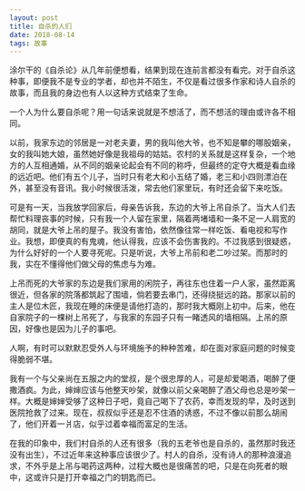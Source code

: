 ```yaml
---
layout: post
title: 自杀的人们
date: 2018-08-14
tags: 故事
---
```


涂尔干的《自杀论》从几年前便想看，结果到现在连前言都没有看完。对于自杀这种事，即便我不是专业的学者，却也并不陌生，不仅是看过很多作家和诗人自杀的故事，而且我的身边也有人以这种方式结束了生命。

一个人为什么要自杀呢？用一句话来说就是不想活了，而不想活的理由或许各不相同。

以前，我家东边的邻居是一对老夫妻，男的我叫他大爷，也不知是攀的哪股姻亲，女的我叫她大娘，虽然她好像是我祖母的姑姑。农村的关系就是这样复杂，一个地方的人互相通婚，从不同的姻亲论起会有不同的称呼，但最终的定夺大概是看血缘的远近吧。他们有五个儿子，当时只有老大和小五结了婚，老三和小四则漂泊在外，甚至没有音讯。我小时候很活泼，常去他们家里玩，有时还会留下来吃饭。

可是有一天，当我放学回家后，母亲告诉我，东边的大爷上吊自杀了。当大人们去帮忙料理丧事的时候，只有我一个人留在家里，隔着两堵墙和一条不足一人肩宽的胡同，就是大爷上吊的屋子。我没有害怕，依然像往常一样吃饭、看电视和写作业。我想，即便真的有鬼魂，他认得我，应该不会伤害我的。不过我感到很疑惑，为什么好好的一个人要寻死呢。只是听说，大爷上吊前和老二吵过架。而那时的我，实在不懂得他们做父母的焦虑与为难。

上吊而死的大爷家的东边是我们家用的闲院子，再往东也住着一户人家，虽然距离很近，但各家的院落都筑起了围墙，倘若要去串门，还得绕挺远的路。那家以前的主人是位木匠，我现在睡的床便是请他打造的，那时我大概刚上初中。后来，他在自家院子的一棵树上吊死了，与我家的东园子只有一睹透风的墙相隔。上吊的原因，好像也是因为儿子的事吧。

人啊，有时可以默默忍受外人与环境施予的种种苦难，却在面对家庭问题的时候变得脆弱不堪。

我有一个与父亲尚在五服之内的堂叔，是个很忠厚的人，可是却爱喝酒，喝醉了便撒酒疯。为此，婶婶应该与他整天吵架，就像以前父亲喝醉了酒父母也总是吵架一样。大概是婶婶受够了这种日子吧，竟自己喝下了农药，幸而发现的早，及时送到医院抢救了过来。现在，叔叔似乎还是忍不住酒的诱惑，不过不像以前那么胡闹了，他们开着一爿店，似乎过着幸福而富足的生活。

在我的印象中，我们村自杀的人还有很多（我的五老爷也是自杀的，虽然那时我还没有出生），不过近年来这种事应该很少了。村人的自杀，没有诗人的那种浪漫追求，不外乎是上吊与喝药这两种，过程大概也是很痛苦的吧，只是在向死者的眼中，这或许只是打开幸福之门的钥匙而已。